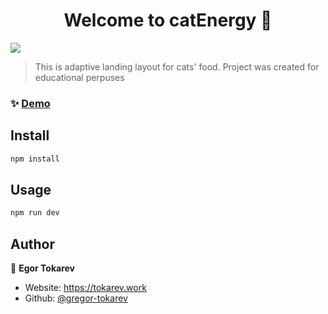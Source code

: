 <h1 align="center">Welcome to catEnergy 👋</h1>
<p>
  <img src="https://img.shields.io/badge/node-%5E14-blue.svg" />
</p>

> This is adaptive landing layout for cats' food. Project was created for educational perpuses

### ✨ [Demo](https://jocular-conkies-5c76d0.netlify.app/)

## Install

```sh
npm install
```

## Usage

```sh
npm run dev
```

## Author

👤 **Egor Tokarev**

* Website: https://tokarev.work
* Github: [@gregor-tokarev](https://github.com/gregor-tokarev)
